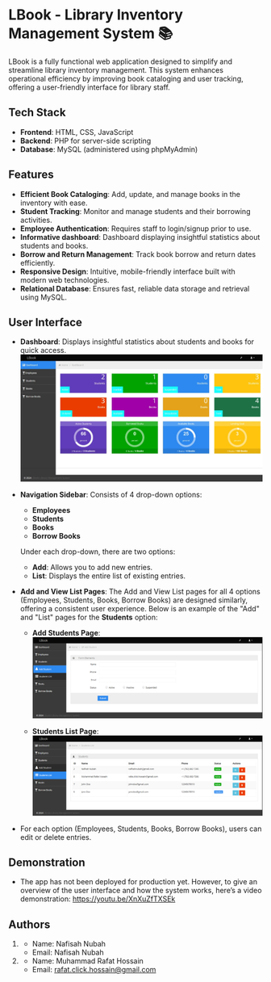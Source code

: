 # LBook - Library Inventory Management System 📚

LBook is a fully functional web application designed to simplify and streamline library inventory management. This system enhances operational efficiency by improving book cataloging and user tracking, offering a user-friendly interface for library staff.

## Tech Stack
- **Frontend**: HTML, CSS, JavaScript
- **Backend**: PHP for server-side scripting
- **Database**: MySQL (administered using phpMyAdmin)

## Features
- **Efficient Book Cataloging**: Add, update, and manage books in the inventory with ease.
- **Student Tracking**: Monitor and manage students and their borrowing activities.
- **Employee Authentication**: Requires staff to login/signup prior to use.
- **Informative dashboard**: Dashboard displaying insightful statistics about students and books.
- **Borrow and Return Management**: Track book borrow and return dates efficiently.
- **Responsive Design**: Intuitive, mobile-friendly interface built with modern web technologies.
- **Relational Database**: Ensures fast, reliable data storage and retrieval using MySQL.

## User Interface
- **Dashboard**: Displays insightful statistics about students and books for quick access.
    ![Dashboard](dashboard.jpeg)
- **Navigation Sidebar**: Consists of 4 drop-down options:
  - **Employees**
  - **Students**
  - **Books**
  - **Borrow Books**
  
  Under each drop-down, there are two options:
  - **Add**: Allows you to add new entries.
  - **List**: Displays the entire list of existing entries.

- **Add and View List Pages**: The Add and View List pages for all 4 options (Employees, Students, Books, Borrow Books) are designed similarly, offering a consistent user experience. Below is an example of the "Add" and "List" pages for the **Students** option:
  
  - **Add Students Page**:
    ![Add Students](add.png)

  - **Students List Page**:
    ![Students List](list.png)

- For each option (Employees, Students, Books, Borrow Books), users can edit or delete entries.

## Demonstration
- The app has not been deployed for production yet. However, to give an overview of the user interface and how the system works, here’s a video demonstration: https://youtu.be/XnXuZfTXSEk

## Authors
1. - Name: Nafisah Nubah
   - Email: Nafisah Nubah

2. - Name: Muhammad Rafat Hossain
   - Email: rafat.click.hossain@gmail.com